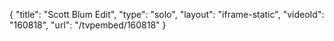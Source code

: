 {
    "title": "Scott Blum Edit",
    "type": "solo",
    "layout": "iframe-static",
    "videoId": "160818",
    "url": "\/tvpembed\/160818"
}